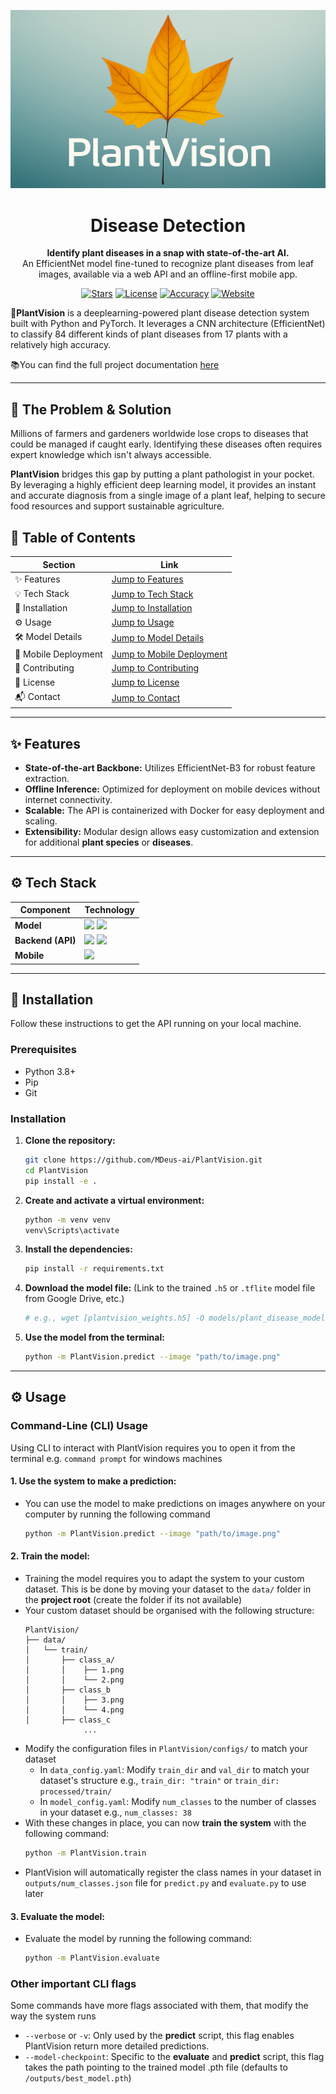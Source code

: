<p align="center">
  <img src="logo/logo.png" alt="PlantVision Banner" style="max-height: 450px; width: 100%; height: auto;" />
</p>

<h1 align="center">Disease Detection</h1>

<p align="center">
  <strong>Identify plant diseases in a snap with state-of-the-art AI.</strong><br/>
  An EfficientNet model fine-tuned to recognize plant diseases from leaf images, available via a web API and an offline-first mobile app.
</p>

<!-- BADGES: Go to shields.io to create these. They make your project look professional. -->
<p align="center">
  <a href="https://github.com/MDeus-ai/PlantVision/stargazers"><img src="https://img.shields.io/github/stars/MDeus-ai/PlantVision?style=for-the-badge" alt="Stars"></a>
  <a href="https://github.com/MDeus-ai/PlantVision/blob/main/LICENSE"><img src="https://img.shields.io/github/license/MDeus-ai/PlantVision?style=for-the-badge" alt="License"></a>
  <a href="#"><img src="https://img.shields.io/badge/Model%20Accuracy-98.5%25-green?style=for-the-badge" alt="Accuracy"></a>
  <a href="https://muhumuzadeus.netlify.app/projects/plantvision-cv001dd"><img src="https://img.shields.io/badge/Website-Live-blue?style=for-the-badge" alt="Website"></a>
</p>


**🌿PlantVision** is a deeplearning-powered plant disease detection system built
with Python and PyTorch. It leverages a CNN architecture (EfficientNet) to classify 84 
different kinds of plant diseases from 17 plants with a relatively high accuracy.


📚You can find the full project documentation [here](https://muhumuzadeus.netlify.app/projects/plantvision-cv001dd)

---
## 🤔 The Problem & Solution

Millions of farmers and gardeners worldwide lose crops to diseases that 
could be managed if caught early. Identifying these diseases often requires 
expert knowledge which isn't always accessible.

**PlantVision** bridges this gap by putting a plant pathologist in your pocket. 
By leveraging a highly efficient deep learning model, it provides an instant and accurate diagnosis from a single image of a plant leaf, 
helping to secure food resources and support sustainable agriculture.

## 📑 Table of Contents
| Section              | Link                                             |
|----------------------|--------------------------------------------------|
| ✨ Features           | [Jump to Features](#-features)                   
| 💡 Tech Stack        | [Jump to Tech Stack](#-Tech-Stack)               
| 🚀 Installation      | [Jump to Installation](#️-installation)          |
| ⚙️ Usage             | [Jump to Usage](#-Usage)                         
| 🛠️ Model Details    | [Jump to Model Details](#-dataset)               |
| 📱 Mobile Deployment | [Jump to Mobile Deployment](#-mobile-deployment) |
| 🤝 Contributing      | [Jump to Contributing](#-contributing)           |
| 📄 License           | [Jump to License](#-license)                     |
| 📬 Contact           | [Jump to Contact](#-contact)                     |

---

## ✨ Features

- **State-of-the-art Backbone:** Utilizes EfficientNet-B3 for robust feature extraction.
- **Offline Inference:** Optimized for deployment on mobile devices without internet connectivity.
- **Scalable:** The API is containerized with Docker for easy deployment and scaling.
- **Extensibility:** Modular design allows easy customization and extension for additional **plant species** or **diseases**.

---

## ⚙️ Tech Stack
| Component         | Technology                                                                                                                                                                                                                       |
| ----------------- |----------------------------------------------------------------------------------------------------------------------------------------------------------------------------------------------------------------------------------|
| **Model**         | <img src="https://img.shields.io/badge/PyTorch-EE4C2C?logo=pytorch&logoColor=white&style=flat-square"/> <img src="https://img.shields.io/badge/EfficientNet-B3-009688?style=flat-square)">                                       |
| **Backend (API)** | <img src="https://img.shields.io/badge/FastAPI-009688?logo=fastapi&logoColor=white&style=flat-square"/> <img src="https://img.shields.io/badge/Python-3.9-3776AB?logo=python&logoColor=white&style=flat-square"/>                |
| **Mobile**        | <img src="https://img.shields.io/badge/Flutter-02569B?logo=flutter&logoColor=white&style=flat-square"/> |



---

## 🚀 Installation

Follow these instructions to get the API running on your local machine.

### Prerequisites

- Python 3.8+
- Pip
- Git

### Installation

1.  **Clone the repository:**
    ```bash
    git clone https://github.com/MDeus-ai/PlantVision.git
    cd PlantVision
    pip install -e .
    ```

2.  **Create and activate a virtual environment:**
    ```bash
    python -m venv venv
    venv\Scripts\activate
    ```

3.  **Install the dependencies:**
    ```bash
    pip install -r requirements.txt
    ```

4.  **Download the model file:**
    (Link to the trained `.h5` or `.tflite` model file from Google Drive, etc.)
    ```bash
    # e.g., wget [plantvision_weights.h5] -O models/plant_disease_model.h5
    ```
5. **Use the model from the terminal:**
    ```bash
   python -m PlantVision.predict --image "path/to/image.png"
   ```
---
## ⚙️ Usage
### Command-Line (CLI) Usage
Using CLI to interact with PlantVision requires you to open it from the terminal e.g. `command prompt` for windows machines
#### 1. **Use the system to make a prediction:**
- You can use the model to make predictions on images anywhere on your computer by running the following command 
    ```bash
    python -m PlantVision.predict --image "path/to/image.png"
    ```
#### 2. **Train the model:**
- Training the model requires you to adapt the system to your custom dataset. This is be done by moving your dataset to the `data/` folder in the **project root** (create the folder if its not available)
- Your custom dataset should be organised with the following structure:
    ```text
    PlantVision/
    ├── data/
    │   └── train/
    │       ├── class_a/
    │       │    ├── 1.png
    │       │    └── 2.png
    │       ├── class_b
    │       │    ├── 3.png
    │       │    └── 4.png
    │       ├── class_c
                 ...
    ```
- Modify the configuration files in `PlantVision/configs/` to match your dataset
    - In `data_config.yaml`: Modify `train_dir` and `val_dir` to match your dataset's structure e.g., `train_dir: "train"` or `train_dir: processed/train/`
    - In `model_config.yaml`: Modify `num_classes` to the number of classes in your dataset e.g., `num_classes: 38`
- With these changes in place, you can now **train the system** with the following command:
    ```bash
    python -m PlantVision.train
    ```
- PlantVision will automatically register the class names in your dataset in `outputs/num_classes.json` file for `predict.py` and `evaluate.py` to use later
#### 3. **Evaluate the model:**
- Evaluate the model by running the following command: 
    ```bash
    python -m PlantVision.evaluate
    ```
### Other important CLI flags
Some commands have more flags associated with them, that modify the way the system runs
- `--verbose` or `-v`: Only used by the **predict** script, this flag enables PlantVision return more detailed predictions.
- `--model-checkpoint`: Specific to the **evaluate** and **predict** script, this flag takes the path pointing to the trained model .pth file (defaults to `/outputs/best_model.pth`)
